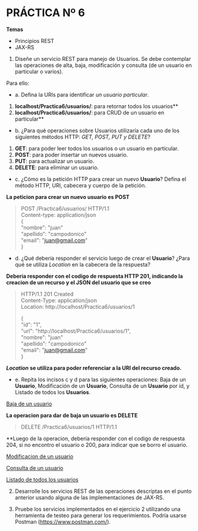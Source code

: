 # PRÁCTICA Nº 6

**Temas**
- Principios REST
- JAX-RS

1. Diseñe un servicio REST para manejo de Usuarios. Se debe contemplar las operaciones de alta, baja, modificación y consulta (de un usuario en particular o varios). 

Para ello:

* a. Defina la URIs para identificar *un usuario particular*.<br>

1. **localhost/Practica6/usuarios/**: para retornar todos los usuarios**
2. **localhost/Practica6/usuarios/<id>**: para CRUD de un usuario en particular**

* b. ¿Para qué operaciones sobre Usuarios utilizaría cada uno de los siguientes métodos HTTP: _GET, POST, PUT y DELETE_?<br>

1. **GET**: para poder leer todos los usuarios o un usuario en particular.
2. **POST**: para poder insertar un nuevos usuario.
3. **PUT**: para actualizar un usuario.
4. **DELETE**: para eliminar un usuario.

* c. ¿Cómo es la petición HTTP para crear un nuevo **Usuario**? Defina el método HTTP, URI, cabecera y cuerpo de la petición.<br>

**La peticion para crear un nuevo usuario es POST**
> POST /Practica6/usuarios/ HTTP/1.1<br>
> Content-type: application/json<br>
> {<br>
>   "nombre": "juan"<br>
>   "apellido": "campodonico"<br>
>   "email": "juan@gmail.com"<br>
> }<br>

* d. ¿Qué debería responder el servicio luego de crear el **Usuario**? ¿Para qué se utiliza _Location_ en la cabecera de la respuesta?<br>

**Deberia responder con el codigo de respuesta HTTP 201, indicando la creacion de un recurso y el JSON del usuario que se creo**
> HTTP/1.1 201 Created<br>
> Content-Type: application/json<br>
> Location: http://localhost/Practica6/usuarios/1<br>
>
> {<br>
>   "id": "1",<br>
>   "url": "http://localhost/Practica6/usuarios/1",<br>
>   "nombre": "juan"<br>
>   "apellido": "campodonico"<br>
>   "email": "juan@gmail.com"<br>
> }


**_Location_ se utiliza para poder referenciar a la URI del recurso creado.**

* e. Repita los incisos c y d para las siguientes operaciones: Baja de un **Usuario**, Modificación de un **Usuario**, Consulta de un **Usuario** por id, y Listado de todos los **Usuarios**.<br>

<ins>Baja de un usuario</ins>

**La operacion para dar de baja un usuario es DELETE**
> DELETE /Practica6/usuarios/1 HTTP/1.1<br>

**Luego de la operacion, deberia responder con el codigo de respuesta 204, si no encontro el usuario o 200, para indicar que se borro el usuario.

<ins>Modificacion de un usuario</ins>

<ins>Consulta de un usuario</ins>

<ins>Listado de todos los usuarios</ins>

2. Desarrolle los servicios REST de las operaciones descriptas en el punto anterior usando alguna de las implementaciones de JAX-RS.

3. Pruebe los servicios implementados en el ejercicio 2 utilizando una herramienta de testeo para generar los requerimientos. Podría usarse Postman (<https://www.postman.com/>).
